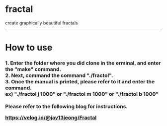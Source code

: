 # fractal
create graphically beautiful fractals
<hr>
<h1>How to use</h1>
<h3>
1. Enter the folder where you did clone in the erminal, and enter the "make" command.<br>
2. Next, command the command "./fractol".<br>
3. Once the manual is printed, please refer to it and enter the command.<br>
ex) "./fractol j 1000" or "./fractol m 1000" or "./fractol b 1000"<br>
  
<br>
Please refer to the following blog for instructions.<br>
  
https://velog.io/@jay13jeong/Fractal
